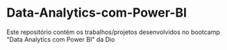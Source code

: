 # Data-Analytics-com-Power-BI
Este repositório contém os trabalhos/projetos desenvolvidos no bootcamp "Data Analytics com Power BI" da Dio
